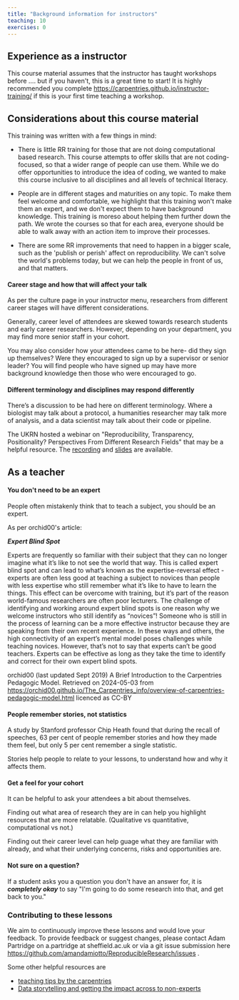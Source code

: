```yaml
---
title: "Background information for instructors"
teaching: 10
exercises: 0
---
```


## Experience as a instructor

This course material assumes that the instructor has taught workshops before .... but if you haven't, this is a great time to start! It is highly recommended you complete https://carpentries.github.io/instructor-training/ if this is your first time teaching a workshop.



## Considerations about this course material

This training was written with a few things in mind:

- There is little RR training for those that are not doing computational based research. This course attempts to offer skills that are not coding-focused, so that a wider range of people can use them. While we do offer opportunities to introduce the idea of coding, we wanted to make this course inclusive to all disciplines and all levels of technical literacy. 

- People are in different stages and maturities on any topic. To make them feel welcome and comfortable, we highlight that this training won't make them an expert, and we don't expect them to have background knowledge. This training is moreso about helping them further down the path. We wrote the courses so that for each area, everyone should be able to walk away with an action item to improve their processes.

- There are some RR improvements that need to happen in a bigger scale, such as the 'publish or perish' affect on reproducibility. We can't solve the world's problems today, but we can help the people in front of us, and that matters.


#### Career stage and how that will affect your talk



As per the culture page in your instructor menu, researchers from different career stages will have different considerations.

Generally, career level of attendees are skewed towards research students and early career researchers. However, depending on your department, you may find more senior staff in your cohort.

You may also consider how your attendees came to be here- did they sign up themselves? Were they encouraged to sign up by a supervisor or senior leader? You will find people who have signed up may have more background knowledge then those who were encouraged to go.


#### Different terminology and disciplines may respond differently

There’s a discussion to be had here on different terminology. Where a biologist may talk about a protocol, a humanities researcher may talk more of analysis, and a data scientist may talk about their code or pipeline.

The UKRN hosted a webinar on "Reproducibility, Transparency, Positionality?  Perspectives From Different Research Fields" that may be a helpful resource. The [recording](https://www.youtube.com/watch?v=8XaBkhs9yFg) and [slides](https://osf.io/mgqra/) are available.


## As a teacher


#### You don't need to be an expert

People often mistakenly think that to teach a subject, you should be an expert. 

As per orchid00's article:

***Expert Blind Spot***

Experts are frequently so familiar with their subject that they can no longer imagine what it’s like to not see the world that way. This is called expert blind spot and can lead to what’s known as the expertise-reversal effect - experts are often less good at teaching a subject to novices than people with less expertise who still remember what it’s like to have to learn the things. This effect can be overcome with training, but it’s part of the reason world-famous researchers are often poor lecturers. The challenge of identifying and working around expert blind spots is one reason why we welcome instructors who still identify as “novices”! Someone who is still in the process of learning can be a more effective instructor because they are speaking from their own recent experience. In these ways and others, the high connectivity of an expert’s mental model poses challenges while teaching novices. However, that’s not to say that experts can’t be good teachers. Experts can be effective as long as they take the time to identify and correct for their own expert blind spots.

orchid00 (last updated Sept 2019) A Brief Introduction to the Carpentries Pedagogic Model. Retrieved on 2024-05-03 from https://orchid00.github.io/The_Carpentries_info/overview-of-carpentries-pedagogic-model.html licenced as CC-BY


#### People remember stories, not statistics

A study by Stanford professor Chip Heath found that during the recall of speeches, 63 per cent of people remember stories and how they made them feel, but only 5 per cent remember a single statistic.

Stories help people to relate to your lessons, to understand how and why it affects them.

#### Get a feel for your cohort

It can be helpful to ask your attendees a bit about themselves. 

Finding out what area of research they are in can help you highlight resources that are more relatable. (Qualitative vs quantitative, computational vs not.)

Finding out their career level can help guage what they are familiar with already, and what their underlying concerns, risks and opportunities are.


#### Not sure on a question?

If a student asks you a question you don't have an answer for, it is ***completely okay*** to say "I'm going to do some research into that, and get back to you." 


### Contributing to these lessons

We aim to continuously improve these lessons and would love your feedback. To provide feedback or suggest changes, please contact Adam Partridge on a.partridge at sheffield.ac.uk or via a git issue submission here https://github.com/amandamiotto/ReproducibleResearch/issues .





Some other helpful resources are 
- [teaching tips by the carpentries](https://carpentries.org/blog/2015/03/teaching-tips/)
- [Data storytelling and getting the impact across to non-experts](https://griffithunilibrary.github.io/data-storytelling/)



